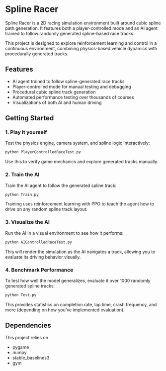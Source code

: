 # Spline Racer

Spline Racer is a 2D racing simulation environment built around cubic spline path generation. It features both a player-controlled mode and an AI agent trained to follow randomly generated spline-based race tracks.

This project is designed to explore reinforcement learning and control in a continuous environment, combining physics-based vehicle dynamics with procedurally generated tracks.

## Features

- AI agent trained to follow spline-generated race tracks
- Player-controlled mode for manual testing and debugging
- Procedural cubic spline track generation
- Automated performance testing over thousands of courses
- Visualizations of both AI and human driving

## Getting Started

### 1. **Play it yourself**  
Test the physics engine, camera system, and spline logic interactively:

```bash
python PlayerControlledRaceTest.py
```

Use this to verify game mechanics and explore generated tracks manually.

### 2. **Train the AI** 

Train the AI agent to follow the generated spline track:

```bash
python Train.py
```

Training uses reinforcement learning with PPO to teach the agent how to drive on any random spline track layout.

### 3. **Visualize the AI** 

Run the AI in a visual environment to see how it performs:

```bash
python AIControlledRaceTest.py
```

This will render the simulation as the AI navigates a track, allowing you to evaluate its driving behavior visually.

### 4. **Benchmark Performance**

To test how well the model generalizes, evaluate it over 1000 randomly generated spline tracks:

```bash
python Test.py
```

This provides statistics on completion rate, lap time, crash frequency, and more (depending on how you’ve implemented evaluation).

## Dependencies

This project relies on

- pygame
- numpy
- stable_baselines3
- gym
